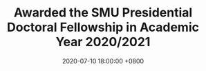 ---
title: Awarded the SMU Presidential Doctoral Fellowship in Academic Year 2020/2021
date: 2020-07-10 18:00:00 +0800
highlight: true
---